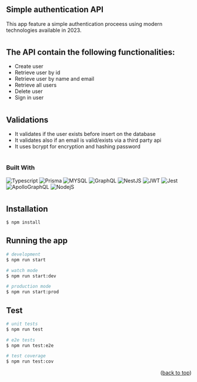 ## Simple authentication API
This app feature a simple authentication proceess using modern technologies available in 2023. 

#

## The API contain the following functionalities:

* Create user
* Retrieve user by id
* Retrieve user by name and email
* Retrieve all users
* Delete user
* Sign in user

#

## Validations

* It validates if the user exists before insert on the database
* It validates also if an email is valid/exists via a third party api
* It uses bcrypt for encryption and hashing password

#



### Built With

![Typescript][typescript-shield]
![Prisma][prisma-shield]
![MYSQL][mysql-shield]
![GraphQL][graphql-shield]
![NestJS][nestjs-shield]
![JWT][jwt-shield]
![Jest][jest-shield]
![ApolloGraphQL][apollo-shield]
![NodejS][nodejs-shield]

#

## Installation

```bash
$ npm install
```

## Running the app

```bash
# development
$ npm run start

# watch mode
$ npm run start:dev

# production mode
$ npm run start:prod
```

## Test

```bash
# unit tests
$ npm run test

# e2e tests
$ npm run test:e2e

# test coverage
$ npm run test:cov
```


<!-- MARKDOWN LINKS & IMAGES -->
<!-- https://www.markdownguide.org/basic-syntax/#reference-style-links -->
[typescript-shield]: https://img.shields.io/badge/typescript-20232A?style=for-the-badge&logo=typescript&logoColor=61DAFB
[prisma-shield]: https://img.shields.io/badge/prisma-20232A?style=for-the-badge&logo=prisma&logoColor=61DAFB
[mysql-shield]: https://img.shields.io/badge/mysql-20232A?style=for-the-badge&logo=mysql&logoColor=61DAFB
[graphql-shield]: https://img.shields.io/badge/graphql-20232A?style=for-the-badge&logo=graphql&logoColor=61DAFB
[nestjs-shield]: https://img.shields.io/badge/nestjs-20232A?style=for-the-badge&logo=nestjs&logoColor=61DAFB
[jwt-shield]: https://img.shields.io/badge/JWT-20232A?style=for-the-badge&logo=JSON%20web%20tokens&logoColor=61DAFB
[jest-shield]: https://img.shields.io/badge/jest-20232A?style=for-the-badge&logo=jest&logoColor=61DAFB
[apollo-shield]: https://img.shields.io/badge/apollo-20232A?style=for-the-badge&logo=apollographql&logoColor=61DAFB
[nodejs-shield]: https://img.shields.io/badge/nodejs-20232A?style=for-the-badge&logo=node.js&logoColor=61DAFB

<p align="right">(<a href="#readme-top">back to top</a>)</p>
